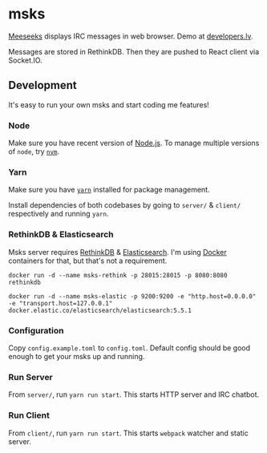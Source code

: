# msks

[Meeseeks](https://www.youtube.com/watch?v=qUYvIAP3qQk) displays IRC messages in web browser. Demo at [developers.lv](https://developers.lv/).

Messages are stored in RethinkDB. Then they are pushed to React client via Socket.IO.

## Development

It's easy to run your own msks and start coding me features!

### Node

Make sure you have recent version of [Node.js](https://nodejs.org/). To manage multiple versions of `node`, try [`nvm`](https://github.com/creationix/nvm).

### Yarn

Make sure you have [`yarn`](https://yarnpkg.com/en/docs/install) installed for package management.

Install dependencies of both codebases by going to `server/` & `client/` respectively and running `yarn`.

### RethinkDB & Elasticsearch

Msks server requires [RethinkDB](https://www.rethinkdb.com/) & [Elasticsearch](https://www.elastic.co/). I'm using [Docker](https://www.docker.com/) containers for that, but that's not a requirement.

    docker run -d --name msks-rethink -p 28015:28015 -p 8080:8080 rethinkdb

    docker run -d --name msks-elastic -p 9200:9200 -e "http.host=0.0.0.0" -e "transport.host=127.0.0.1" docker.elastic.co/elasticsearch/elasticsearch:5.5.1

### Configuration

Copy `config.example.toml` to `config.toml`. Default config should be good enough to get your msks up and running.

### Run Server

From `server/`, run `yarn run start`. This starts HTTP server and IRC chatbot.

### Run Client

From `client/`, run `yarn run start`. This starts `webpack` watcher and static server.
